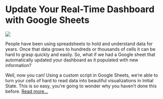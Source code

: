 # Update Your Real-Time Dashboard with Google Sheets

![](http://ecbiz126.inmotionhosting.com/~initia11/blog/wp-content/uploads/2016/11/Sheets-Dashboard.png)

People have been using spreadsheets to hold and understand data for years. Once that data grows to hundreds or thousands of cells it can be hard to grasp quickly and easily. So, what if we had a Google sheet that automatically updated your dashboard as it populated with new information?

Well, now you can! Using a custom script in Google Sheets, we’re able to turn your cells of hard to read data into beautiful visualizations in Initial State. This is so easy, you’re going to wonder why you haven’t done this before. [Read more...](https://github.com/initialstate/google-sheets-dashboard/wiki)
